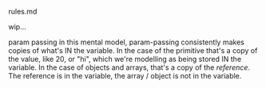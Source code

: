 rules.md

wip...

param passing
in this mental model, param-passing consistently makes copies of what's IN the variable. In the case of the primitive that's a copy of the value, like 20, or "hi", which we're modelling as being stored IN the variable. In the case of objects and arrays, that's a copy of the _reference_. The reference is in the variable, the array / object is not in the variable.
